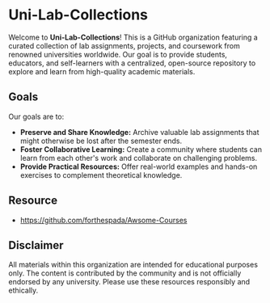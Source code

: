 # Uni-Lab-Collections

Welcome to **Uni-Lab-Collections**! This is a GitHub organization featuring a curated collection of lab assignments, projects, and coursework from renowned universities worldwide. Our goal is to provide students, educators, and self-learners with a centralized, open-source repository to explore and learn from high-quality academic materials.

## Goals

Our goals are to:
- **Preserve and Share Knowledge:** Archive valuable lab assignments that might otherwise be lost after the semester ends.
- **Foster Collaborative Learning:** Create a community where students can learn from each other's work and collaborate on challenging problems.
- **Provide Practical Resources:** Offer real-world examples and hands-on exercises to complement theoretical knowledge.

## Resource

- https://github.com/forthespada/Awsome-Courses

## Disclaimer

All materials within this organization are intended for educational purposes only. The content is contributed by the community and is not officially endorsed by any university. Please use these resources responsibly and ethically.